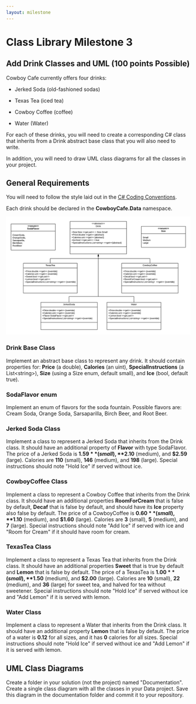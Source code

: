 ```yaml
---
layout: milestone
---
```


# Class Library Milestone 3

## Add Drink Classes and UML (100 points Possible)

Cowboy Cafe currently offers four drinks:

* Jerked Soda (old-fashioned sodas)

* Texas Tea (iced tea)

* Cowboy Coffee (coffee)

* Water (Water)

For each of these drinks, you will need to create a corresponding C# class that inherits from a Drink abstract base class that you will also need to write.

In addition, you will need to draw UML class diagrams for all the classes in your project.

## General Requirements

You will need to follow the style laid out in the [C# Coding Conventions](https://docs.microsoft.com/en-us/dotnet/csharp/programming-guide/inside-a-program/coding-conventions).

Each drink should be declared in the **CowboyCafe.Data** namespace.

![Drinks UML](assets/DrinksUML.png)

### Drink Base Class
Implement an abstract base class to represent any drink.  It should contain properties for: **Price** (a double), **Calories** (an uint), **SpecialInstructions** (a List&lt;string&gt;), **Size**  (using a Size enum, default small), and **Ice** (bool, default true).

### SodaFlavor enum
Implement an enum of flavors for the soda fountain.  Possible flavors are: Cream Soda, Orange Soda, Sarsaparilla, Birch Beer, and Root Beer.

### Jerked Soda Class
Implement a class to represent a Jerked Soda that inherits from the Drink class.  It should have an additional property of **Flavor** with type SodaFlavor.  The price of a Jerked Soda is **$1.59** (small), **$2.10** (medium), and **$2.59** (large).  Calories are **110** (small), **146** (medium), and **198** (large). Special instructions should note "Hold Ice" if served without ice.

### CowboyCoffee Class
Implement a class to represent a Cowboy Coffee that inherits from the Drink class.  It should have an additional properties **RoomForCream** that is false by default, **Decaf** that is false by default, and should have its **Ice** property also false by default.  The price of a CowboyCoffee is **$0.60** (small), **$1.10** (medium), and **$1.60** (large).  Calories are **3** (small), **5** (medium), and **7** (large). Special instructions should note "Add Ice" if served with ice and "Room for Cream" if it should have room for cream.

### TexasTea Class
Implement a class to represent a Texas Tea that inherits from the Drink class.  It should have an additional properties **Sweet** that is true by default and **Lemon** that is false by default.  The price of a TexasTea is **$1.00** (small), **$1.50** (medium), and **$2.00** (large).  Calories are **10** (small), **22** (medium), and **36** (large) for sweet tea, and halved for tea without sweetener. Special instructions should note "Hold Ice" if served without ice and "Add Lemon" if it is served with lemon.

### Water Class
Implement a class to represent a Water that inherits from the Drink class.  It should have an additional property **Lemon** that is false by default.  The price of a water is **0.12** for all sizes, and it has **0** calories for all sizes.  Special instructions should note "Hold Ice" if served without ice and "Add Lemon" if it is served with lemon.

## UML Class Diagrams
Create a folder in your solution (not the project) named "Documentation".  Create a single class diagram with all the classes in your Data project.  Save this diagram in the documentation folder and commit it to your repository.
